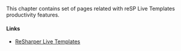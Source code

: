 ﻿---
Title: Inspections
Order: 200
---
This chapter contains set of pages related with reSP Live Templates productivity features.

#### Links
- [ReSharper Live Templates](https://www.jetbrains.com/resharper/features/code_templates.html)

